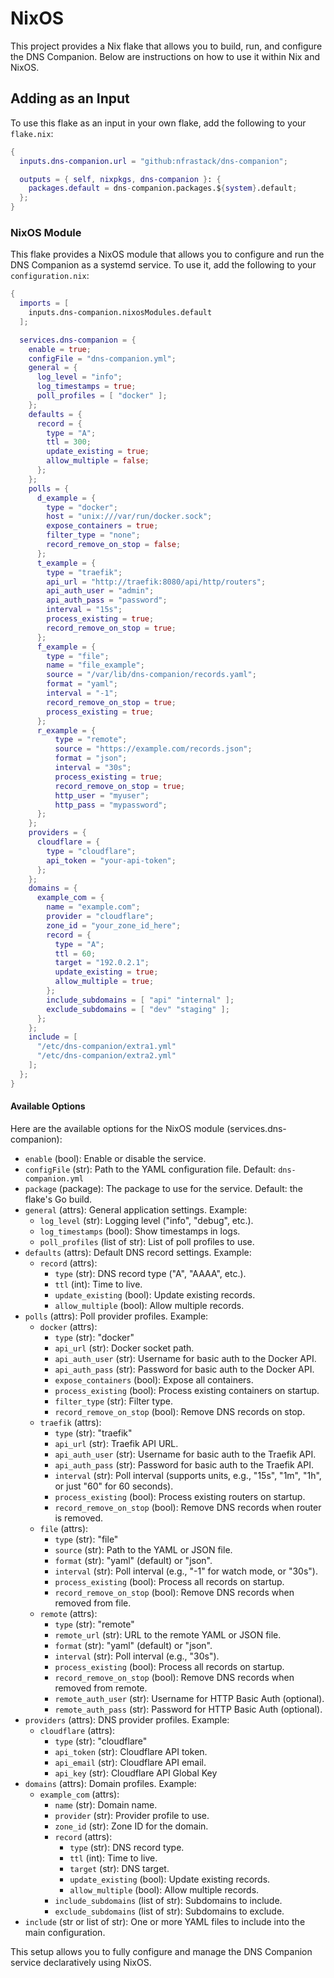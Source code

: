 # NixOS

This project provides a Nix flake that allows you to build, run, and configure the DNS Companion. Below are instructions on how to use it within Nix and NixOS.

## Adding as an Input

To use this flake as an input in your own flake, add the following to your `flake.nix`:

```nix
{
  inputs.dns-companion.url = "github:nfrastack/dns-companion";

  outputs = { self, nixpkgs, dns-companion }: {
    packages.default = dns-companion.packages.${system}.default;
  };
}
```

### NixOS Module

This flake provides a NixOS module that allows you to configure and run the DNS Companion as a systemd service. To use it, add the following to your `configuration.nix`:

```nix
{
  imports = [
    inputs.dns-companion.nixosModules.default
  ];

  services.dns-companion = {
    enable = true;
    configFile = "dns-companion.yml";
    general = {
      log_level = "info";
      log_timestamps = true;
      poll_profiles = [ "docker" ];
    };
    defaults = {
      record = {
        type = "A";
        ttl = 300;
        update_existing = true;
        allow_multiple = false;
      };
    };
    polls = {
      d_example = {
        type = "docker";
        host = "unix:///var/run/docker.sock";
        expose_containers = true;
        filter_type = "none";
        record_remove_on_stop = false;
      };
      t_example = {
        type = "traefik";
        api_url = "http://traefik:8080/api/http/routers";
        api_auth_user = "admin";
        api_auth_pass = "password";
        interval = "15s";
        process_existing = true;
        record_remove_on_stop = true;
      };
      f_example = {
        type = "file";
        name = "file_example";
        source = "/var/lib/dns-companion/records.yaml";
        format = "yaml";
        interval = "-1";
        record_remove_on_stop = true;
        process_existing = true;
      };
      r_example = {
          type = "remote";
          source = "https://example.com/records.json";
          format = "json";
          interval = "30s";
          process_existing = true;
          record_remove_on_stop = true;
          http_user = "myuser";
          http_pass = "mypassword";
      };
    };
    providers = {
      cloudflare = {
        type = "cloudflare";
        api_token = "your-api-token";
      };
    };
    domains = {
      example_com = {
        name = "example.com";
        provider = "cloudflare";
        zone_id = "your_zone_id_here";
        record = {
          type = "A";
          ttl = 60;
          target = "192.0.2.1";
          update_existing = true;
          allow_multiple = true;
        };
        include_subdomains = [ "api" "internal" ];
        exclude_subdomains = [ "dev" "staging" ];
      };
    };
    include = [
      "/etc/dns-companion/extra1.yml"
      "/etc/dns-companion/extra2.yml"
    ];
  };
}
```

#### Available Options

Here are the available options for the NixOS module (services.dns-companion):

* `enable` (bool): Enable or disable the service.
* `configFile` (str): Path to the YAML configuration file. Default: `dns-companion.yml`
* `package` (package): The package to use for the service. Default: the flake's Go build.
* `general` (attrs): General application settings. Example:
  * `log_level` (str): Logging level ("info", "debug", etc.).
  * `log_timestamps` (bool): Show timestamps in logs.
  * `poll_profiles` (list of str): List of poll profiles to use.
* `defaults` (attrs): Default DNS record settings. Example:
  * `record` (attrs):
    * `type` (str): DNS record type ("A", "AAAA", etc.).
    * `ttl` (int): Time to live.
    * `update_existing` (bool): Update existing records.
    * `allow_multiple` (bool): Allow multiple records.
* `polls` (attrs): Poll provider profiles. Example:
  * `docker` (attrs):
    * `type` (str): "docker"
    * `api_url` (str): Docker socket path.
    * `api_auth_user` (str): Username for basic auth to the Docker API.
    * `api_auth_pass` (str): Password for basic auth to the Docker API.
    * `expose_containers` (bool): Expose all containers.
    * `process_existing` (bool): Process existing containers on startup.
    * `filter_type` (str): Filter type.
    * `record_remove_on_stop` (bool): Remove DNS records on stop.
  * `traefik` (attrs):
    * `type` (str): "traefik"
    * `api_url` (str): Traefik API URL.
    * `api_auth_user` (str): Username for basic auth to the Traefik API.
    * `api_auth_pass` (str): Password for basic auth to the Traefik API.
    * `interval` (str): Poll interval (supports units, e.g., "15s", "1m", "1h", or just "60" for 60 seconds).
    * `process_existing` (bool): Process existing routers on startup.
    * `record_remove_on_stop` (bool): Remove DNS records when router is removed.
  * `file` (attrs):
    * `type` (str): "file"
    * `source` (str): Path to the YAML or JSON file.
    * `format` (str): "yaml" (default) or "json".
    * `interval` (str): Poll interval (e.g., "-1" for watch mode, or "30s").
    * `process_existing` (bool): Process all records on startup.
    * `record_remove_on_stop` (bool): Remove DNS records when removed from file.
  * `remote` (attrs):
    * `type` (str): "remote"
    * `remote_url` (str): URL to the remote YAML or JSON file.
    * `format` (str): "yaml" (default) or "json".
    * `interval` (str): Poll interval (e.g., "30s").
    * `process_existing` (bool): Process all records on startup.
    * `record_remove_on_stop` (bool): Remove DNS records when removed from remote.
    * `remote_auth_user` (str): Username for HTTP Basic Auth (optional).
    * `remote_auth_pass` (str): Password for HTTP Basic Auth (optional).
* `providers` (attrs): DNS provider profiles. Example:
  * `cloudflare` (attrs):
    * `type` (str): "cloudflare"
    * `api_token` (str): Cloudflare API token.
    * `api_email` (str): Cloudflare API email.
    * `api_key` (str): Cloudflare API Global Key
* `domains` (attrs): Domain profiles. Example:
  * `example_com` (attrs):
    * `name` (str): Domain name.
    * `provider` (str): Provider profile to use.
    * `zone_id` (str): Zone ID for the domain.
    * `record` (attrs):
      * `type` (str): DNS record type.
      * `ttl` (int): Time to live.
      * `target` (str): DNS target.
      * `update_existing` (bool): Update existing records.
      * `allow_multiple` (bool): Allow multiple records.
    * `include_subdomains` (list of str): Subdomains to include.
    * `exclude_subdomains` (list of str): Subdomains to exclude.
* `include` (str or list of str): One or more YAML files to include into the main configuration.


This setup allows you to fully configure and manage the DNS Companion service declaratively using NixOS.
